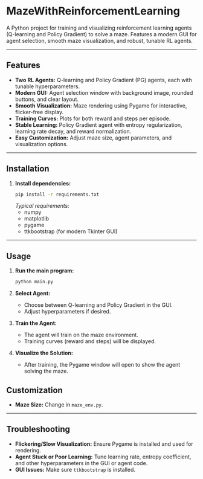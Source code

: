 # MazeWithReinforcementLearning

A Python project for training and visualizing reinforcement learning agents (Q-learning and Policy Gradient) to solve a maze. Features a modern GUI for agent selection, smooth maze visualization, and robust, tunable RL agents.

---

## Features

- **Two RL Agents:** Q-learning and Policy Gradient (PG) agents, each with tunable hyperparameters.
- **Modern GUI:** Agent selection window with background image, rounded buttons, and clear layout.
- **Smooth Visualization:** Maze rendering using Pygame for interactive, flicker-free display.
- **Training Curves:** Plots for both reward and steps per episode.
- **Stable Learning:** Policy Gradient agent with entropy regularization, learning rate decay, and reward normalization.
- **Easy Customization:** Adjust maze size, agent parameters, and visualization options.

---

## Installation


1. **Install dependencies:**
   ```bash
   pip install -r requirements.txt
   ```
   *Typical requirements:*
   - numpy
   - matplotlib
   - pygame
   - ttkbootstrap (for modern Tkinter GUI)

---

## Usage

1. **Run the main program:**
   ```bash
   python main.py
   ```

2. **Select Agent:**
   - Choose between Q-learning and Policy Gradient in the GUI.
   - Adjust hyperparameters if desired.

3. **Train the Agent:**
   - The agent will train on the maze environment.
   - Training curves (reward and steps) will be displayed.

4. **Visualize the Solution:**
   - After training, the Pygame window will open to show the agent solving the maze.


## Customization

- **Maze Size:** Change in `maze_env.py`.

---

## Troubleshooting

- **Flickering/Slow Visualization:** Ensure Pygame is installed and used for rendering.
- **Agent Stuck or Poor Learning:** Tune learning rate, entropy coefficient, and other hyperparameters in the GUI or agent code.
- **GUI Issues:** Make sure `ttkbootstrap` is installed.
